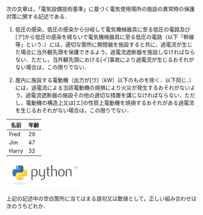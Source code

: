 次の文章は，「電気設備技術基準」に基づく電気使用場所の施設の異常時の保護対策に関する記述である．

1. 低圧の感染，低圧の感染から分岐して電気機械器具に至る低圧の電路及び[ア]から低圧の感染を経ないで電気機械器具に至る低圧の電路（以下「幹線等」という．）には，適切な箇所に開閉器を施設すると共に，過電流が生じた場合に当外観先頭を保護できるよう，過電流遮断器を施設しなければならない．ただし，当外観先頭における[イ]事故により過電流が生じるおそれがない場合は，この限りでない．

2. 屋内に施設する電動機（出力が[ウ]〔kW〕以下のものを除く．以下同じ．）には，過電流による当該電動機の焼損により火災が発生するおそれがないよう，過電流遮断器の施設その他の適切な措置を講じなければならない．ただし，電動機の構造上又は[エ]の性質上電動機を焼損するおそれがある過電流を生じるおそれがない場合は，この限りでない．

名前   | 年齢
-------|-----
Fred   | 29
Jim    | 47
Harry  | 32

![Python-Logo](./img/python-logo.gif)

上記の記述中の空白箇所に当てはまる語句又は数値として，正しい組み合わせは次のうちどれか．
